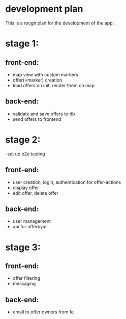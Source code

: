 # development plan

This is a rough plan for the development of the app:

# stage 1:

## front-end:

- map view with custom markers
- offer(=marker) creation
- load offers on init, render them on map

## back-end:

- validate and save offers to db
- send offers to frontend

# stage 2:

-set up e2e testing

## front-end:
- user creation, login, authentication for offer-actions
- display offer
- edit offer, delete offer

## back-end:
- user management
- api for offerbyid

# stage 3:

## front-end:
- offer filtering
- messaging

## back-end:
- email to offer owners from fe